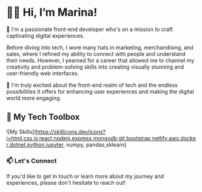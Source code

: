 # 👋🏼 Hi, I’m Marina!

🌊 I'm a passionate front-end developer who's on a mission to craft captivating digital experiences. 

Before diving into tech, I wore many hats in marketing, merchandising, and sales, where I refined my ability to connect with people and understand their needs. However, I yearned for a career that allowed me to channel my creativity and problem-solving skills into creating visually stunning and user-friendly web interfaces.

🌟 I'm truly excited about the front-end realm of tech and the endless possibilities it offers for enhancing user experiences and making the digital world more engaging.


## 💼 My Tech Toolbox
![My Skills](https://skillicons.dev/icons?i=html,css,js,react,nodejs,express,mongodb,git,bootstrap,netlify,aws,docker,dotnet,python,jupyter, numpy, pandas,sklearn)

### 📫 Let's Connect
If you'd like to get in touch or learn more about my journey and experiences, please don't hesitate to reach out!
